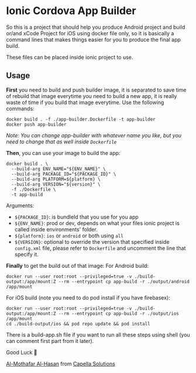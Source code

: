 # Ionic Cordova App Builder
So this is a project that should help you produce Android project and build or/and xCode Project for iOS using docker file only, so it is basically a command lines that makes things easier for you to produce the final app build.

These files can be placed inside ionic project to use.

## Usage
**First** you need to build and push builder image, it is separated to save time of rebuild that image everytime you need to build a new app, it is really waste of time if you build that image everytime.
Use the following commands:
```shell
docker build . -f ./app-builder.Dockerfile -t app-builder
docker push app-builder
```
*Note: You can change app-builder with whatever name you like, but you need to change that as well inside `Dockerfile`*

**Then**, you can use your image to build the app:
```shell
docker build . \
  --build-arg ENV_NAME="${ENV_NAME}" \
  --build-arg PACKAGE_ID="${PACKAGE_ID}" \
  --build-arg PLATFORM=${platform} \
  --build-arg VERSION="${version}" \
  -f ./Dockerfile \
  -t app-build
```

Arguments:
* `${PACKAGE_ID}`: is bundleId that you use for you app
* `${ENV_NAME}`: prod or dev, depends on what your files ionic project is called inside environments' folder.
* `${platform}`: `ios` or `android` or both using `all`
* `${VERSION}`: optional to override the version that specified inside `config.xml` file, please refer to `Dockerfile` and uncomment the line that specify it.

**Finally** to get the build out of that image:
For Android build:
```shell
docker run --user root:root --privileged=true -v ./build-output:/app/mount:Z --rm --entrypoint cp app-build -r ./output/android /app/mount
```

For iOS build (note you need to do pod install if you have firebasex):
```shell
docker run --user root:root --privileged=true -v ./build-output:/app/mount:Z --rm --entrypoint cp app-build -r ./output/ios /app/mount
cd ./build-output/ios && pod repo update && pod install
```

There is a build-app.sh file if you want to run all these steps using shell (you can comment first part from it later). 

Good Luck 🧡

[Al-Mothafar Al-Hasan](https://github.com/almothafar) from
[Capella Solutions](https://www.capellasolutions.com/)


